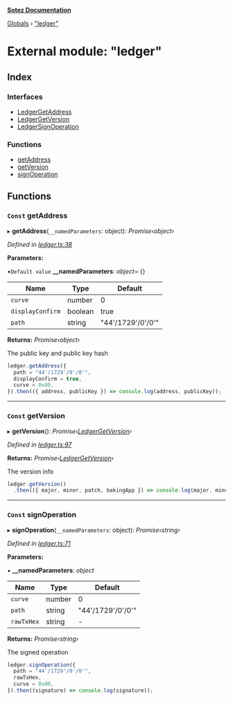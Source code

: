 **[Sotez Documentation](../README.md)**

[Globals](../README.md) › [&quot;ledger&quot;](_ledger_.md)

# External module: "ledger"

## Index

### Interfaces

* [LedgerGetAddress](../interfaces/_ledger_.ledgergetaddress.md)
* [LedgerGetVersion](../interfaces/_ledger_.ledgergetversion.md)
* [LedgerSignOperation](../interfaces/_ledger_.ledgersignoperation.md)

### Functions

* [getAddress](_ledger_.md#const-getaddress)
* [getVersion](_ledger_.md#const-getversion)
* [signOperation](_ledger_.md#const-signoperation)

## Functions

### `Const` getAddress

▸ **getAddress**(`__namedParameters`: object): *Promise‹object›*

*Defined in [ledger.ts:38](https://github.com/AndrewKishino/sotez/blob/0fceff4/src/ledger.ts#L38)*

**Parameters:**

▪`Default value`  **__namedParameters**: *object*=  {}

Name | Type | Default |
------ | ------ | ------ |
`curve` | number | 0 |
`displayConfirm` | boolean | true |
`path` | string | "44'/1729'/0'/0'" |

**Returns:** *Promise‹object›*

The public key and public key hash
```javascript
ledger.getAddress({
  path = "44'/1729'/0'/0'",
  displayConfirm = true,
  curve = 0x00,
}).then(({ address, publicKey }) => console.log(address, publicKey));
```

___

### `Const` getVersion

▸ **getVersion**(): *Promise‹[LedgerGetVersion](../interfaces/_ledger_.ledgergetversion.md)›*

*Defined in [ledger.ts:97](https://github.com/AndrewKishino/sotez/blob/0fceff4/src/ledger.ts#L97)*

**Returns:** *Promise‹[LedgerGetVersion](../interfaces/_ledger_.ledgergetversion.md)›*

The version info
```javascript
ledger.getVersion()
  .then(({ major, minor, patch, bakingApp }) => console.log(major, minor, patch, bakingApp));
```

___

### `Const` signOperation

▸ **signOperation**(`__namedParameters`: object): *Promise‹string›*

*Defined in [ledger.ts:71](https://github.com/AndrewKishino/sotez/blob/0fceff4/src/ledger.ts#L71)*

**Parameters:**

▪ **__namedParameters**: *object*

Name | Type | Default |
------ | ------ | ------ |
`curve` | number | 0 |
`path` | string | "44'/1729'/0'/0'" |
`rawTxHex` | string | - |

**Returns:** *Promise‹string›*

The signed operation
```javascript
ledger.signOperation({
  path = "44'/1729'/0'/0'",
  rawTxHex,
  curve = 0x00,
}).then((signature) => console.log(signature));
```